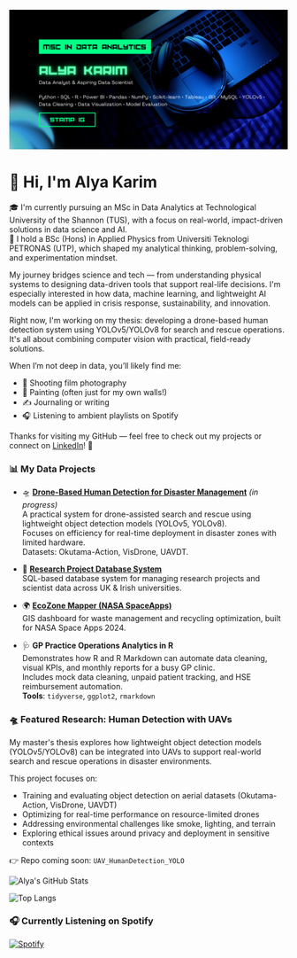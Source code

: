 ![Banner](https://raw.githubusercontent.com/alymkarim/alymkarim/3f333dc42eab085731cce8cacfddf95120abd08a/github%20banner.png)

# 👋 Hi, I'm Alya Karim

🎓 I'm currently pursuing an MSc in Data Analytics at Technological University of the Shannon (TUS), with a focus on real-world, impact-driven solutions in data science and AI.  
🔬 I hold a BSc (Hons) in Applied Physics from Universiti Teknologi PETRONAS (UTP), which shaped my analytical thinking, problem-solving, and experimentation mindset.

My journey bridges science and tech — from understanding physical systems to designing data-driven tools that support real-life decisions. I'm especially interested in how data, machine learning, and lightweight AI models can be applied in crisis response, sustainability, and innovation.

Right now, I'm working on my thesis: developing a drone-based human detection system using YOLOv5/YOLOv8 for search and rescue operations. It's all about combining computer vision with practical, field-ready solutions.

When I’m not deep in data, you’ll likely find me:
- 📸 Shooting film photography
- 🎨 Painting (often just for my own walls!)
- ✍️ Journaling or writing
- 🎧 Listening to ambient playlists on Spotify

Thanks for visiting my GitHub — feel free to check out my projects or connect on [LinkedIn](https://www.linkedin.com/in/alya-karim/)! 🌿

### 📊 My Data Projects

- 🛸 [**Drone-Based Human Detection for Disaster Management**](https://github.com/alymkarim/UAV_HumanDetection_YOLO) *(in progress)*  
  A practical system for drone-assisted search and rescue using lightweight object detection models (YOLOv5, YOLOv8).  
  Focuses on efficiency for real-time deployment in disaster zones with limited hardware.  
  Datasets: Okutama-Action, VisDrone, UAVDT.

- 🔬 [**Research Project Database System**](https://github.com/alymkarim/Research_Project_Data_System_SQL)  
  SQL-based database system for managing research projects and scientist data across UK & Irish universities.

- 🌍 [**EcoZone Mapper (NASA SpaceApps)**](https://github.com/alymkarim/EcoZone_Mapper_SpaceApps2024)  
  GIS dashboard for waste management and recycling optimization, built for NASA Space Apps 2024.

- 🩺 **GP Practice Operations Analytics in R**  
Demonstrates how R and R Markdown can automate data cleaning, visual KPIs, and monthly reports for a busy GP clinic.  
Includes mock data cleaning, unpaid patient tracking, and HSE reimbursement automation.  
**Tools**: `tidyverse`, `ggplot2`, `rmarkdown`

### 🛸 Featured Research: Human Detection with UAVs

My master's thesis explores how lightweight object detection models (YOLOv5/YOLOv8) can be integrated into UAVs to support real-world search and rescue operations in disaster environments.

This project focuses on:
- Training and evaluating object detection on aerial datasets (Okutama-Action, VisDrone, UAVDT)
- Optimizing for real-time performance on resource-limited drones
- Addressing environmental challenges like smoke, lighting, and terrain
- Exploring ethical issues around privacy and deployment in sensitive contexts

👉 Repo coming soon: `UAV_HumanDetection_YOLO`

![Alya's GitHub Stats](https://github-readme-stats.vercel.app/api?username=alymkarim&show_icons=true&theme=radical)

![Top Langs](https://github-readme-stats.vercel.app/api/top-langs/?username=alymkarim&layout=compact&theme=radical)


### 🎧 Currently Listening on Spotify
[![Spotify](https://spotify-github-profile.kittinanx.com/api/view?uid=12102488428&cover_image=true&theme=novatorem&bar_color=1db954&bar_color_cover=true)](https://open.spotify.com/user/12102488428)



<!---
alymkarim/alymkarim is a ✨ special ✨ repository because its `README.md` (this file) appears on your GitHub profile.
You can click the Preview link to take a look at your changes.
--->

